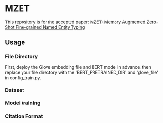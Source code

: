 # MZET
This repository is for the accepted paper: [MZET: Memory Augmented Zero-Shot Fine-grained Named Entity Typing](https://arxiv.org/pdf/2004.01267.pdf)

## Usage

### File Directory
First, deploy the Glove embedding file and BERT model in advance, then replace your file directory with the 'BERT_PRETRAINED_DIR' and 'glove_file' in config_train.py.

### Dataset


### Model training


### Citation Format

